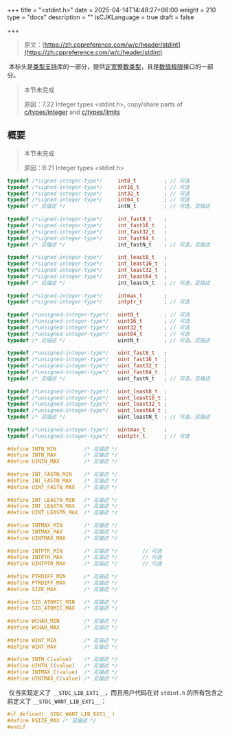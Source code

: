 +++
title = "<stdint.h>"
date = 2025-04-14T14:48:27+08:00
weight = 210
type = "docs"
description = ""
isCJKLanguage = true
draft = false

+++

> 原文：[https://zh.cppreference.com/w/c/header/stdint](https://zh.cppreference.com/w/c/header/stdint)

​	本标头是[类型支持](https://zh.cppreference.com/w/c/types)库的一部分，提供[定宽整数类型](https://zh.cppreference.com/w/c/types/integer#.E7.B1.BB.E5.9E.8B)，且是[数值极限](https://zh.cppreference.com/w/c/types/limits#.E5.BA.93.E7.B1.BB.E5.9E.8B.E5.88.AB.E5.90.8D.E7.9A.84.E6.9E.81.E9.99.90)接口的一部分。

> 本节未完成 
>
> 原因：7.22 Integer types <stdint.h>, copy/share parts of [c/types/integer](https://zh.cppreference.com/w/c/types/integer) and [c/types/limits](https://zh.cppreference.com/w/c/types/limits)

## 概要

> 本节未完成 
>
> 原因：B.21 Integer types <stdint.h>

```c
typedef /*signed-integer-type*/     int8_t         ; // 可选
typedef /*signed-integer-type*/     int16_t        ; // 可选
typedef /*signed-integer-type*/     int32_t        ; // 可选
typedef /*signed-integer-type*/     int64_t        ; // 可选
typedef /* 见描述 */                 intN_t         ; // 可选，见描述
 
typedef /*signed-integer-type*/     int_fast8_t    ;
typedef /*signed-integer-type*/     int_fast16_t   ;
typedef /*signed-integer-type*/     int_fast32_t   ;
typedef /*signed-integer-type*/     int_fast64_t   ;
typedef /* 见描述 */                 int_fastN_t    ; // 可选，见描述
 
typedef /*signed-integer-type*/     int_least8_t   ;
typedef /*signed-integer-type*/     int_least16_t  ;
typedef /*signed-integer-type*/     int_least32_t  ;
typedef /*signed-integer-type*/     int_least64_t  ;
typedef /* 见描述 */                 int_leastN_t   ; // 可选，见描述
 
typedef /*signed-integer-type*/     intmax_t       ;
typedef /*signed-integer-type*/     intptr_t       ; // 可选
 
typedef /*unsigned-integer-type*/   uint8_t        ; // 可选
typedef /*unsigned-integer-type*/   uint16_t       ; // 可选
typedef /*unsigned-integer-type*/   uint32_t       ; // 可选
typedef /*unsigned-integer-type*/   uint64_t       ; // 可选
typedef /* 见描述 */                 uintN_t        ; // 可选，见描述
 
typedef /*unsigned-integer-type*/   uint_fast8_t   ;
typedef /*unsigned-integer-type*/   uint_fast16_t  ;
typedef /*unsigned-integer-type*/   uint_fast32_t  ;
typedef /*unsigned-integer-type*/   uint_fast64_t  ;
typedef /* 见描述 */                 uint_fastN_t   ; // 可选，见描述
 
typedef /*unsigned-integer-type*/   uint_least8_t  ;
typedef /*unsigned-integer-type*/   uint_least16_t ;
typedef /*unsigned-integer-type*/   uint_least32_t ;
typedef /*unsigned-integer-type*/   uint_least64_t ;
typedef /* 见描述 */                 uint_leastN_t  ; // 可选，见描述
 
typedef /*unsigned-integer-type*/   uintmax_t      ;
typedef /*unsigned-integer-type*/   uintptr_t      ; // 可选
 
#define INTN_MIN         /* 见描述 */
#define INTN_MAX         /* 见描述 */
#define UINTN_MAX        /* 见描述 */
 
#define INT_FASTN_MIN    /* 见描述 */
#define INT_FASTN_MAX    /* 见描述 */
#define UINT_FASTN_MAX   /* 见描述 */
 
#define INT_LEASTN_MIN   /* 见描述 */
#define INT_LEASTN_MAX   /* 见描述 */
#define UINT_LEASTN_MAX  /* 见描述 */
 
#define INTMAX_MIN       /* 见描述 */
#define INTMAX_MAX       /* 见描述 */
#define UINTMAX_MAX      /* 见描述 */
 
#define INTPTR_MIN       /* 见描述 */        // 可选
#define INTPTR_MAX       /* 见描述 */        // 可选
#define UINTPTR_MAX      /* 见描述 */        // 可选
 
#define PTRDIFF_MIN      /* 见描述 */
#define PTRDIFF_MAX      /* 见描述 */
#define SIZE_MAX         /* 见描述 */
 
#define SIG_ATOMIC_MIN   /* 见描述 */
#define SIG_ATOMIC_MAX   /* 见描述 */
 
#define WCHAR_MIN        /* 见描述 */
#define WCHAR_MAX        /* 见描述 */
 
#define WINT_MIN         /* 见描述 */
#define WINT_MAX         /* 见描述 */
 
#define INTN_C(value)    /* 见描述 */
#define UINTN_C(value)   /* 见描述 */
#define INTMAX_C(value)  /* 见描述 */
#define UINTMAX_C(value) /* 见描述 */
```

​	仅当实现定义了 `__STDC_LIB_EXT1__`，而且用户代码在对 `stdint.h` 的所有包含之前定义了 `__STDC_WANT_LIB_EXT1__`：

```c
#if defined(__STDC_WANT_LIB_EXT1__)
#define RSIZE_MAX /* 见描述 */
#endif
```